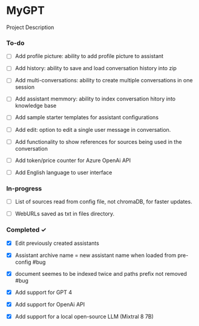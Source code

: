 # MyGPT
Project Description

### To-do
- [ ] Add profile picture: ability to add profile picture to assistant
- [ ] Add history: ability to save and load conversation history into zip
- [ ] Add multi-conversations: ability to create multiple conversations in one session
- [ ] Add assistant memmory: ability to index conversation hitory into knowledge base
- [ ] Add sample starter templates for assistant configurations
- [ ] Add edit: option to edit a single user message in conversation.  
- [ ] Add functionality to show references for sources being used in the conversation  
- [ ] Add token/price counter for Azure OpenAi API  
- [ ] Add English language to user interface  


### In-progress

- [ ] List of sources read from config file, not chromaDB, for faster updates.
- [ ] WebURLs saved as txt in files directory. 


### Completed ✓
- [x] Edit previously created assistants  
- [x] Assistant archive name = new assistant name when loaded from pre-config #bug  
- [x] document seemes to be indexed twice and paths prefix not removed #bug
- [x] Add support for GPT 4  
- [x] Add support for OpenAi API  
- [x] Add support for a local open-source LLM (Mixtral 8 7B)  



